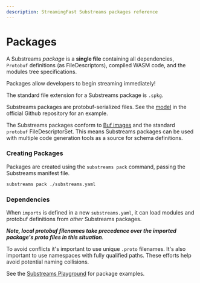 ```yaml
---
description: StreamingFast Substreams packages reference
---
```


# Packages

A Substreams _package_ is a **single file** containing all dependencies, `Protobuf` definitions (as FileDescriptors), compiled WASM code, and the modules tree specifications.&#x20;

Packages allow developers to begin streaming immediately!

The standard file extension for a Substreams package is `.spkg`.

Substreams packages are protobuf-serialized files. See the [model](../../proto/sf/substreams/v1/package.proto) in the official Github repository for an example.

The Substreams packages conform to [Buf images](https://docs.buf.build/reference/images) and the standard `protobuf` FileDescriptorSet. This means Substreams packages can be used with multiple code generation tools as a source for schema definitions.

### Creating Packages

Packages are created using the `substreams pack` command, passing the Substreams manifest file.

```
substreams pack ./substreams.yaml
```

### Dependencies

When `imports` is defined in a new `substreams.yaml`, it can load modules and protobuf definitions from _other_ Substreams packages.

_**Note, local protobuf filenames take precedence over the imported package's proto files in this situation**._&#x20;

To avoid conflicts it's important to use unique `.proto` filenames. It's also important to use namespaces with fully qualified paths. These efforts help avoid potential naming collisions.

See the [Substreams Playground](https://github.com/streamingfast/substreams-playground) for package examples.
